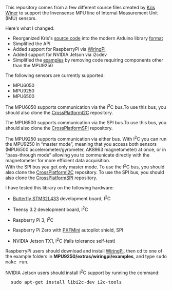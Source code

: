 This repository comes from a few different source files created by [Kris Winer](https://github.com/kriswiner) 
to support the Invensense MPU line of Internal Measurement Unit (IMU) sensors.  

Here's what I changed:
* Reorganized Kris's
[source code](https://github.com/kriswiner/MPU9250/tree/master/MPU9250_BME280_SPIFlash_Ladybug) 
into the modern Arduino library [format](https://github.com/arduino/arduino/wiki/arduino-ide-1.5:-library-specification)
* Simplified the API
* Added support for RaspberryPi via [WiringPi](http://wiringpi.com/)
* Added support for NVIDIA Jetson via i2cdev
* Simplified the 
[examples](https://github.com/kriswiner/MPU9250/blob/master/MPU9250_BME280_SPIFlash_Ladybug/MPU9250_BME280_SPIFlash_Ladybug.ino) 
by removing code requiring components other than the MPU9250

The following sensors are currently supported:

* MPU6050
* MPU9250
* MPU6500

The MPU6050 supports communication via the I<sup>2</sup>C bus.To use this bus, you should also clone the
[CrossPlatformI2C](https://github.com/simondlevy/CrossPlatformI2C) repository.

The MPU6500 supports communication via the SPI bus.To use this bus, you should also clone the
[CrossPlatformSPI](https://github.com/simondlevy/CrossPlatformSPI) repository.

The MPU9250 supports communication via either bus.  With I<sup>2</sup>C you can run the
MPU9250 in &ldquo;master mode&rdquo;, meaning that you access both sensors
(MPU6500 accelerometer/gyrometer, AK8963 magnetometer) at once, or in &ldquo;pass-through
mode&rdquo; allowing you to communicate directly with the magnetometer for more efficient data acquisition.  
With the SPI bus you get only master mode.  To use the I<sup>2</sup>C bus, you should also clone the
[CrossPlatformI2C](https://github.com/simondlevy/CrossPlatformI2C) repository.
To use the SPI bus, you should also clone the
[CrossPlatformSPI](https://github.com/simondlevy/CrossPlatformSPI) repository.  

I have tested this library on the following hardware:

* [Butterfly STM32L433](https://www.tindie.com/products/TleraCorp/butterfly-stm32l433-development-board/) 
development board, I<sup>2</sup>C

* Teensy 3.2 development board, I<sup>2</sup>C

* Raspberry Pi 3, I<sup>2</sup>C

* Raspberry Pi Zero with [PXFMini](http://erlerobotics.com/blog/product/pxfmini/) autopilot shield, SPI 

* NVIDIA Jetson TX1, I<sup>2</sup>C (fails tolerance self-test)

RaspberryPi users should download and install
[WiringPi](http://wiringpi.com/), then cd to one of the example folders in 
<b>MPU9250/extras/wiringpi/examples</b>, and type <tt>sudo make run</tt>.

NVIDIA Jetson users should install I<sup>2</sup>C support by running the command:
<pre>
  sudo apt-get install libi2c-dev i2c-tools
</pre>
